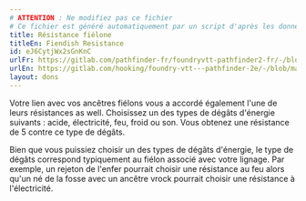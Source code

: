 ```yaml
---
# ATTENTION : Ne modifiez pas ce fichier
# Ce fichier est généré automatiquement par un script d'après les données du module Foundry VTT officiel et de sa traduction
title: Résistance fiélone
titleEn: Fiendish Resistance
id: eJ6CytjWx2sGnKnC
urlFr: https://gitlab.com/pathfinder-fr/foundryvtt-pathfinder2-fr/-/blob/master/data/feats/eJ6CytjWx2sGnKnC.htm
urlEn: https://gitlab.com/hooking/foundry-vtt---pathfinder-2e/-/blob/master/packs/data/feats.db/fiendish-resistance.json
layout: dons
---
```

Votre lien avec vos ancêtres fiélons vous a accordé également l'une de leurs résistances as well. Choisissez un des types de dégâts d'énergie suivants :  acide, électricité, feu, froid ou son. Vous obtenez une résistance de 5 contre ce type de dégâts.

Bien que vous puissiez choisir un des types de dégâts d'énergie, le type de dégâts correspond typiquement au fiélon associé avec votre lignage. Par exemple, un rejeton de l'enfer pourrait choisir une résistance au feu alors qu'un né de la fosse avec un ancêtre vrock pourrait choisir une résistance à l'électricité.
